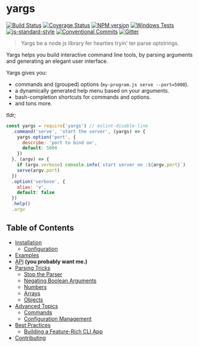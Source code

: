# yargs

[![Build Status][travis-image]][travis-url]
[![Coverage Status][coveralls-image]][coveralls-url]
[![NPM version][npm-image]][npm-url]
[![Windows Tests][windows-image]][windows-url]
[![js-standard-style][standard-image]][standard-url]
[![Conventional Commits][conventional-commits-image]][conventional-commits-url]
[![Gitter][gitter-image]][gitter-url]

> Yargs be a node.js library fer hearties tryin' ter parse optstrings.

Yargs helps you build interactive command line tools, by parsing arguments and generating an elegant user interface.

Yargs gives you:

* commands and (grouped) options (`my-program.js serve --port=5000`).
* a dynamically generated help menu based on your arguments.
* bash-completion shortcuts for commands and options.
* and tons more.

_tldr;_

```js
const yargs = require('yargs') // eslint-disable-line
  .command('serve', 'start the server', (yargs) => {
    yargs.option('port', {
      describe: 'port to bind on',
      default: 5000
    })    
  }, (argv) => {
    if (argv.verbose) console.info(`start server on :${argv.port}`)
    serve(argv.port)
  })
  .option('verbose', {
    alias: 'v',
    default: false
  })
  .help()
  .argv
```

## Table of Contents

* [Installation](/docs/installation.md)
  * [Configuration](/docs/installation.md#configuration)
* [Examples](/docs/examples.md)
* [API](/docs/api.md) **(you probably want me.)**
* [Parsing Tricks](/docs/tricks.md)
  * [Stop the Parser](/docs/tricks.md#stop)
  * [Negating Boolean Arguments](/docs/tricks.md#negate)
  * [Numbers](/docs/tricks.md#numbers)
  * [Arrays](/docs/tricks.md#arrays)
  * [Objects](/docs/tricks.md#objects)
* [Advanced Topics](/docs/advanced.md)
  * [Commands](/docs/advanced.md#commands)
  * [Configuration Management](/docs/advanced.md#configuration)
* [Best Practices](/docs/best-practices.md)
  * [Building a Feature-Rich CLI App](/docs/best-practices.md#example)
* [Contributing](/contributing.md)

[travis-url]: https://travis-ci.org/yargs/yargs
[travis-image]: https://img.shields.io/travis/yargs/yargs/master.svg
[coveralls-url]: https://coveralls.io/github/yargs/yargs
[coveralls-image]: https://img.shields.io/coveralls/yargs/yargs.svg
[npm-url]: https://www.npmjs.com/package/yargs
[npm-image]: https://img.shields.io/npm/v/yargs.svg
[windows-url]: https://ci.appveyor.com/project/bcoe/yargs-ljwvf
[windows-image]: https://img.shields.io/appveyor/ci/bcoe/yargs-ljwvf/master.svg?label=Windows%20Tests
[standard-image]: https://img.shields.io/badge/code%20style-standard-brightgreen.svg
[standard-url]: http://standardjs.com/
[conventional-commits-image]: https://img.shields.io/badge/Conventional%20Commits-1.0.0-yellow.svg
[conventional-commits-url]: https://conventionalcommits.org/
[gitter-image]: https://img.shields.io/gitter/room/nwjs/nw.js.svg?maxAge=2592000
[gitter-url]: https://gitter.im/yargs/Lobby?utm_source=share-link&utm_medium=link&utm_campaign=share-link
